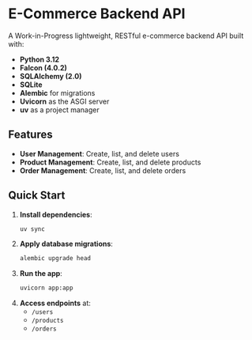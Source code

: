 # E-Commerce Backend API

A Work-in-Progress lightweight, RESTful e-commerce backend API built with:

- **Python 3.12**
- **Falcon (4.0.2)**
- **SQLAlchemy (2.0)**
- **SQLite**
- **Alembic** for migrations
- **Uvicorn** as the ASGI server
- **uv** as a project manager

## Features

- **User Management**: Create, list, and delete users  
- **Product Management**: Create, list, and delete products  
- **Order Management**: Create, list, and delete orders  

## Quick Start

1. **Install dependencies**:
   ```bash
   uv sync
   ```
2. **Apply database migrations**:
   ```bash
   alembic upgrade head
   ```
3. **Run the app**:
   ```bash
   uvicorn app:app
   ```
4. **Access endpoints** at:
   - `/users`  
   - `/products`  
   - `/orders`
